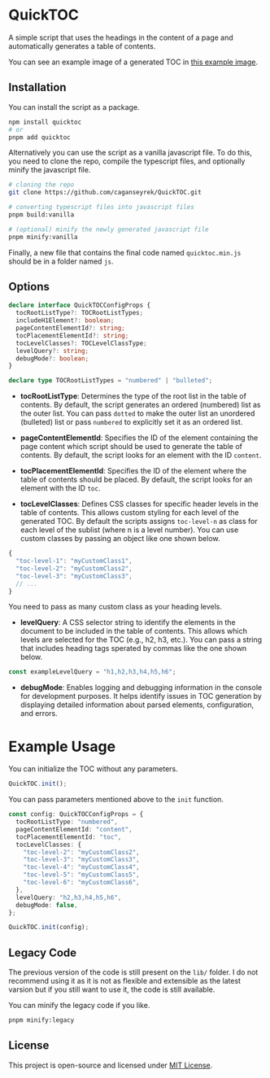 # QuickTOC

A simple script that uses the headings in the content of a page and automatically generates a table of contents.

You can see an example image of a generated TOC in [this example image](https://github.com/caganseyrek/QuickTOC/blob/main/img/example.png).

## Installation

You can install the script as a package.

```bash
npm install quicktoc
# or
pnpm add quicktoc
```

Alternatively you can use the script as a vanilla javascript file. To do this, you need to clone the repo, compile the typescript files, and optionally minify the javascript file.

```bash
# cloning the repo
git clone https://github.com/caganseyrek/QuickTOC.git

# converting typescript files into javascript files
pnpm build:vanilla

# (optional) minify the newly generated javascript file
pnpm minify:vanilla
```

Finally, a new file that contains the final code named `quicktoc.min.js` should be in a folder named `js`.

## Options

```typescript
declare interface QuickTOCConfigProps {
  tocRootListType?: TOCRootListTypes;
  includeH1Element?: boolean;
  pageContentElementId?: string;
  tocPlacementElementId?: string;
  tocLevelClasses?: TOCLevelClassType;
  levelQuery?: string;
  debugMode?: boolean;
}

declare type TOCRootListTypes = "numbered" | "bulleted";
```

- **tocRootListType**: Determines the type of the root list in the table of contents. By default, the script generates an ordered (numbered) list as the outer list. You can pass `dotted` to make the outer list an unordered (bulleted) list or pass `numbered` to explicitly set it as an ordered list.

- **pageContentElementId**: Specifies the ID of the element containing the page content which script should be used to generate the table of contents. By default, the script looks for an element with the ID `content`.

- **tocPlacementElementId**: Specifies the ID of the element where the table of contents should be placed. By default, the script looks for an element with the ID `toc`.

- **tocLevelClasses**: Defines CSS classes for specific header levels in the table of contents. This allows custom styling for each level of the generated TOC. By default the scripts assigns `toc-level-n` as class for each level of the sublist (where n is a level number). You can use custom classes by passing an object like one shown below.

```typescript
{
  "toc-level-1": "myCustomClass1",
  "toc-level-2": "myCustomClass2",
  "toc-level-3": "myCustomClass3",
  // ...
}
```

You need to pass as many custom class as your heading levels.

- **levelQuery**: A CSS selector string to identify the elements in the document to be included in the table of contents. This allows which levels are selected for the TOC (e.g., h2, h3, etc.). You can pass a string that includes heading tags sperated by commas like the one shown below.

```typescript
const exampleLevelQuery = "h1,h2,h3,h4,h5,h6";
```

- **debugMode**: Enables logging and debugging information in the console for development purposes. It helps identify issues in TOC generation by displaying detailed information about parsed elements, configuration, and errors.

# Example Usage

You can initialize the TOC without any parameters.

```typescript
QuickTOC.init();
```

You can pass parameters mentioned above to the `init` function.

```typescript
const config: QuickTOCConfigProps = {
  tocRootListType: "numbered",
  pageContentElementId: "content",
  tocPlacementElementId: "toc",
  tocLevelClasses: {
    "toc-level-2": "myCustomClass2",
    "toc-level-3": "myCustomClass3",
    "toc-level-4": "myCustomClass4",
    "toc-level-5": "myCustomClass5",
    "toc-level-6": "myCustomClass6",
  },
  levelQuery: "h2,h3,h4,h5,h6",
  debugMode: false,
};

QuickTOC.init(config);
```

## Legacy Code

The previous version of the code is still present on the `lib/` folder. I do not recommend using it as it is not as flexible and extensible as the latest varsion but if you still want to use it, the code is still available.

You can minify the legacy code if you like.

```bash
pnpm minify:legacy
```

## License

This project is open-source and licensed under [MIT License](https://github.com/caganseyrek/QuickTOC/blob/main/LICENSE).
